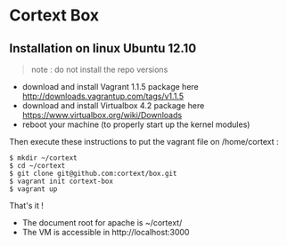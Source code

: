 Cortext Box
===========

Installation on linux Ubuntu 12.10
----------------------------------

> note : do not install the repo versions

   * download and install Vagrant 1.1.5 package here http://downloads.vagrantup.com/tags/v1.1.5
   * download and install Virtualbox 4.2 package here https://www.virtualbox.org/wiki/Downloads
   * reboot your machine (to properly start up the kernel modules)

Then execute these instructions to put the vagrant file on /home/cortext  :

    $ mkdir ~/cortext
    $ cd ~/cortext
    $ git clone git@github.com:cortext/box.git 
    $ vagrant init cortext-box 
    $ vagrant up

That's it !
* The document root for apache is  ~/cortext/
* The VM is accessible in http://localhost:3000
